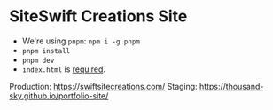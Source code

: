 # SiteSwift Creations Site

- We're using `pnpm`: `npm i -g pnpm`
- `pnpm install`
- `pnpm dev` 
- `index.html` is [required](https://github.com/vitejs/vite/issues/6714#issue-1121059205).

Production: https://swiftsitecreations.com/
Staging: https://thousand-sky.github.io/portfolio-site/

